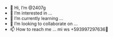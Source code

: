 - 👋 Hi, I’m @2407g
- 👀 I’m interested in ...
- 🌱 I’m currently learning ...
- 💞️ I’m looking to collaborate on ...
- 📫 How to reach me ...
mi ws +593997297636📱
<!---
2407g/2407g is a ✨ special ✨ repository because its `README.md` (this file) appears on your GitHub profile.
You can click the Preview link to take a look at your changes.
--->
